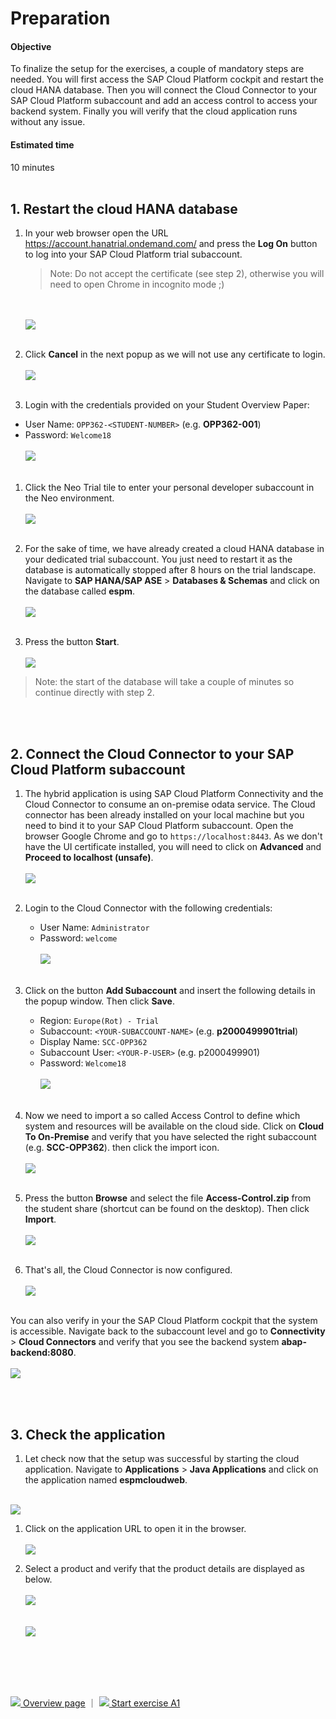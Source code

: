 # Preparation

#### Objective
To finalize the setup for the exercises, a couple of mandatory steps are needed. You will first access the SAP Cloud Platform cockpit and restart the cloud HANA database. Then you will connect the Cloud Connector to your SAP Cloud Platform subaccount and add an access control to access your backend system. Finally you will verify that the cloud application runs without any issue.

#### Estimated time
10 minutes
<br />
<br />

## 1. Restart the cloud HANA database
1. In your web browser open the URL https://account.hanatrial.ondemand.com/ and press the **Log On** button to log into your SAP Cloud Platform trial subaccount.
    > Note: Do not accept the certificate (see step 2), otherwise you will need to open Chrome in incognito mode ;)

    <br /><br />
    ![](../images/pre-login.png)<br /><br />

1. Click **Cancel** in the next popup as we will not use any certificate to login.<br /><br />
    ![](../images/pre-scpcp-login-certificate.png)<br /><br />

1. Login with the credentials provided on your Student Overview Paper:
 * User Name: `OPP362-<STUDENT-NUMBER>` (e.g. **OPP362-001**)
 * Password: `Welcome18` <br /><br />
    ![](../images/pre-sapcp-credentials.png)<br /><br />

1. Click the Neo Trial tile to enter your personal developer subaccount in the Neo environment.<br /><br />
    ![](../images/pre-neo-trial.png)<br /><br />

1. For the sake of time, we have already created a cloud HANA database in your dedicated trial subaccount. You just need to restart it as the database is automatically stopped after 8 hours on the trial landscape. Navigate to **SAP HANA/SAP ASE** > **Databases & Schemas** and click on the database called **espm**.<br /><br />
    ![](../images/pre-hana-restart-01.png)<br /><br />

1. Press the button **Start**.<br /><br />
    ![](../images/pre-hana-restart-02.png)
>Note: the start of the database will take a couple of minutes so continue directly with step 2.

<br /><br />


## 2. Connect the Cloud Connector to your SAP Cloud Platform subaccount
1. The hybrid application is using SAP Cloud Platform Connectivity and the Cloud Connector to consume an on-premise odata service. The Cloud connector has been already installed on your local machine but you need to bind it to your SAP Cloud Platform subaccount. Open the browser Google Chrome and go to `https://localhost:8443`. As we don't have the UI certificate installed, you will need to click on **Advanced** and **Proceed to localhost (unsafe)**.<br /><br />
    ![](../images/pre-scc-01.png)<br /><br />

1. Login to the Cloud Connector with the following credentials:
    * User Name: `Administrator`
    * Password: `welcome`<br /><br />
      ![](../images/pre-scc-02.png)<br /><br />

1. Click on the button **Add Subaccount** and insert the following details in the popup window. Then click **Save**.
    * Region: `Europe(Rot) - Trial`
    * Subaccount: `<YOUR-SUBACCOUNT-NAME>` (e.g. **p2000499901trial**)
    * Display Name: `SCC-OPP362`
    * Subaccount User: `<YOUR-P-USER>` (e.g. p2000499901)
    * Password: `Welcome18`<br /><br />
      ![](../images/pre-scc-03.png)<br /><br />

1. Now we need to import a so called Access Control to define which system and resources will be available on the cloud side. Click on **Cloud To On-Premise** and verify that you have selected the right subaccount (e.g. **SCC-OPP362**). then click the import icon.<br /><br />
  ![](../images/pre-scc-04.png)<br /><br />

1. Press the button **Browse** and select the file **Access-Control.zip** from the student share (shortcut can be found on the desktop). Then click **Import**.<br /><br />
  ![](../images/pre-scc-05.png)<br /><br />

1. That's all, the Cloud Connector is now configured.<br /><br />
  ![](../images/pre-scc-06.png)<br /><br />

  You can also verify in your the SAP Cloud Platform cockpit that the system is accessible. Navigate back to the subaccount level and go to **Connectivity** > **Cloud Connectors** and verify that you see the backend system **abap-backend:8080**.<br /><br />
    ![](../images/pre-scc-07.png)

<br /><br />

## 3. Check the application
1. Let check now that the setup was successful by starting the cloud application. Navigate to **Applications** > **Java Applications** and click on the application named **espmcloudweb**.<br /><br />

  ![](../images/pre-app-01.png)

1. Click on the application URL to open it in the browser.<br /><br />
    ![](../images/pre-app-02.png)

1. Select a product and verify that the product details are displayed as below.<br /><br />
    ![](../images/pre-app-03.png)<br /><br />    
    ![](../images/pre-app-04.png)

<br /><br />
<br /><br />

[![](../images/nav-home.png) Overview page](../README.md) ｜ [![](../images/nav-next.png) Start exercise A1](../exercises/A1/README.md)

